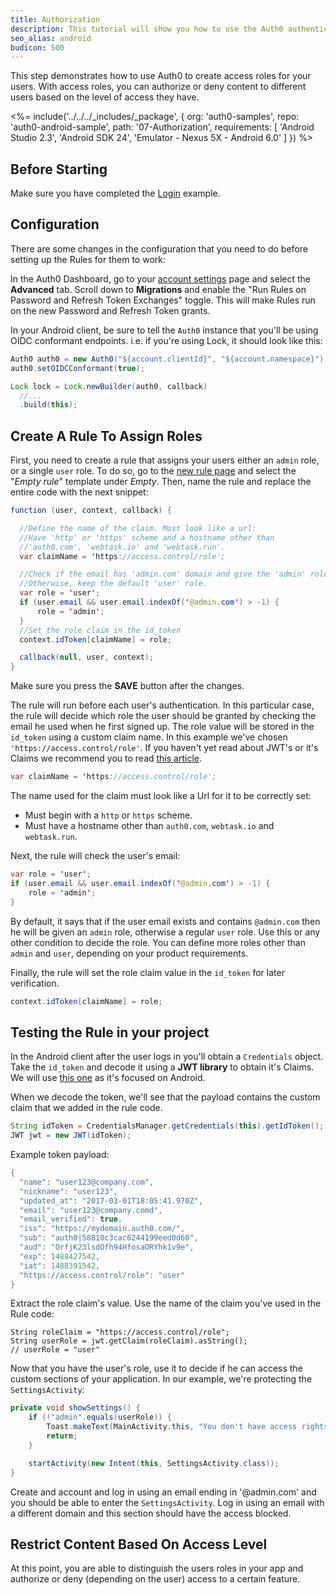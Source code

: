 ```yaml
---
title: Authorization
description: This tutorial will show you how to use the Auth0 authentication API in your Android project to create a custom login screen.
seo_alias: android
budicon: 500
---
```


This step demonstrates how to use Auth0 to create access roles for your users. With access roles, you can authorize or deny content to different users based on the level of access they have.

<%= include('../../../_includes/_package', {
  org: 'auth0-samples',
  repo: 'auth0-android-sample',
  path: '07-Authorization',
  requirements: [
    'Android Studio 2.3',
    'Android SDK 24',
    'Emulator - Nexus 5X - Android 6.0'
  ]
}) %>

## Before Starting

Make sure you have completed the [Login](01-login) example.

## Configuration

There are some changes in the configuration that you need to do before setting up the Rules for them to work:

In the Auth0 Dashboard, go to your [account settings](https://manage.auth0.com/#/account) page and select the **Advanced** tab. Scroll down to **Migrations** and enable the "Run Rules on Password and Refresh Token Exchanges" toggle. This will make Rules run on the new Password and Refresh Token grants.

In your Android client, be sure to tell the `Auth0` instance that you'll be using OIDC conformant endpoints. i.e. if you're using Lock, it should look like this:

```java
Auth0 auth0 = new Auth0("${account.clientId}", "${account.namespace}");
auth0.setOIDCConformant(true);

Lock lock = Lock.newBuilder(auth0, callback)
  //...
  .build(this);
```


## Create A Rule To Assign Roles

First, you need to create a rule that assigns your users either an `admin` role, or a single `user` role. To do so, go to the [new rule page](${manage_url}/#/rules/new) and select the "*Empty rule*" template under *Empty*. Then, name the rule and replace the entire code with the next snippet:

```java
function (user, context, callback) {

  //Define the name of the claim. Must look like a url:
  //Have 'http' or 'https' scheme and a hostname other than
  //'auth0.com', 'webtask.io' and 'webtask.run'.
  var claimName = 'https://access.control/role';

  //Check if the email has 'admin.com' domain and give the 'admin' role.
  //Otherwise, keep the default 'user' role.
  var role = 'user';
  if (user.email && user.email.indexOf('@admin.com') > -1) {
      role = 'admin';
  }
  //Set the role claim in the id_token
  context.idToken[claimName] = role;

  callback(null, user, context);
}
```

Make sure you press the **SAVE** button after the changes.

The rule will run before each user's authentication. In this particular case, the rule will decide which role the user should be granted by checking the email he used when he first signed up. The role value will be stored in the `id_token` using a custom claim name. In this example we've chosen `'https://access.control/role'`. If you haven't yet read about JWT's or it's Claims we recommend you to read [this article](https://auth0.com/docs/jwt).

```java
var claimName = 'https://access.control/role';
```

The name used for the claim must look like a Url for it to be correctly set:
- Must begin with a `http` or `https` scheme.
- Must have a hostname other than `auth0.com`, `webtask.io` and `webtask.run`.


Next, the rule will check the user's email:

```java
var role = 'user';
if (user.email && user.email.indexOf('@admin.com') > -1) {
    role = 'admin';
}
```

By default, it says that if the user email exists and contains `@admin.com` then he will be given an `admin` role, otherwise a regular `user` role. Use this or any other condition to decide the role. You can define more roles other than `admin` and `user`, depending on your product requirements.

Finally, the rule will set the role claim value in the `id_token` for later verification.

```java
context.idToken[claimName] = role;
```


## Testing the Rule in your project

In the Android client after the user logs in you'll obtain a `Credentials` object. Take the `id_token` and decode it using a **JWT library** to obtain it's Claims. We will use [this one](https://github.com/auth0/JWTDecode.Android) as it's focused on Android.

When we decode the token, we'll see that the payload contains the custom claim that we added in the rule code.

```java
String idToken = CredentialsManager.getCredentials(this).getIdToken();
JWT jwt = new JWT(idToken);
```

Example token payload:

```java
{
  "name": "user123@company.com",
  "nickname": "user123",
  "updated_at": "2017-03-01T18:05:41.970Z",
  "email": "user123@company.comd",
  "email_verified": true,
  "iss": "https://mydomain.auth0.com/",
  "sub": "auth0|58810c3cac6244199eed0d60",
  "aud": "OrfjK23lsdOfh94HfosaORYhk1v9e",
  "exp": 1488427542,
  "iat": 1488391542,
  "https://access.control/role": "user"
}
```

Extract the role claim's value. Use the name of the claim you've used in the Rule code:

```
String roleClaim = "https://access.control/role";
String userRole = jwt.getClaim(roleClaim).asString();
// userRole = "user"
```


Now that you have the user's role, use it to decide if he can access the custom sections of your application. In our example, we're protecting the `SettingsActivity`:

```java
private void showSettings() {
    if (!"admin".equals(userRole)) {
        Toast.makeText(MainActivity.this, "You don't have access rights to visit this page", Toast.LENGTH_SHORT).show();
        return;
    }

    startActivity(new Intent(this, SettingsActivity.class));
}
```

Create and account and log in using an email ending in '@admin.com' and you should be able to enter the `SettingsActivity`. Log in using an email with a different domain and this section should have the access blocked.


## Restrict Content Based On Access Level

At this point, you are able to distinguish the users roles in your app and authorize or deny (depending on the user) access to a certain feature.

